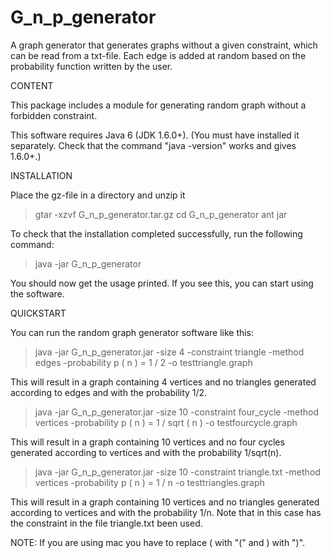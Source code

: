 # G_n_p_generator
A graph generator that generates graphs without a given constraint, which can be read from a txt-file. Each edge is added at random based on the probability function written by the user.

CONTENT 

This package includes a module for generating random graph without a forbidden constraint.

This software requires Java 6 (JDK 1.6.0+). (You must have installed it separately.
Check that the command "java -version" works and gives 1.6.0+.)

INSTALLATION

Place the gz-file in a directory and unzip it
> gtar -xzvf G_n_p_generator.tar.gz
> cd G_n_p_generator
> ant jar

To check that the installation completed successfully, run the following 
command:

> java -jar G_n_p_generator 

You should now get the usage printed. If you see this, you can start 
using the software. 

QUICKSTART

You can run the random graph generator software like this:

> java -jar G_n_p_generator.jar -size 4 -constraint triangle -method edges -probability p ( n ) = 1 / 2 -o  testtriangle.graph

This will result in a graph containing 4 vertices and no triangles generated 
according to edges and with the probability 1/2.

> java -jar G_n_p_generator.jar -size 10 -constraint four_cycle -method vertices -probability p ( n ) = 1 / sqrt ( n )  -o  testfourcycle.graph

This will result in a graph containing 10 vertices and no four cycles generated 
according to vertices and with the probability 1/sqrt(n).


> java -jar G_n_p_generator.jar -size 10 -constraint triangle.txt -method vertices -probability p ( n ) = 1 / n  -o  testtriangles.graph

This will result in a graph containing 10 vertices and no triangles  generated 
according to vertices and with the probability 1/n. Note that in this case has 
the constraint in the file triangle.txt been used.


NOTE: If you are using mac you have to replace ( with "\(" and ) with "\)".
